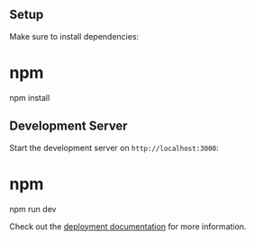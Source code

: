 ## Setup
Make sure to install dependencies:
# npm
npm install

## Development Server
Start the development server on `http://localhost:3000`:
# npm
npm run dev

Check out the [deployment documentation](https://nuxt.com/docs/getting-started/deployment) for more information.
